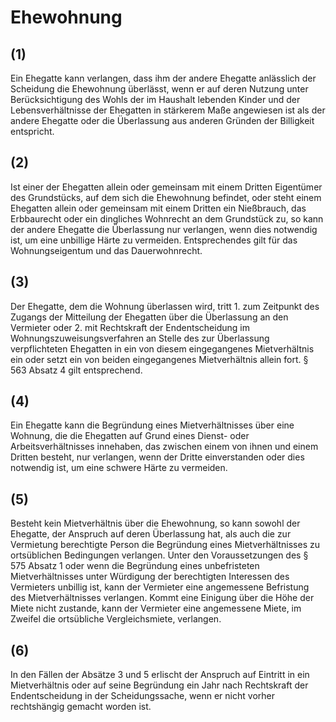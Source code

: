 # Ehewohnung



## (1)

 Ein Ehegatte kann verlangen, dass ihm der andere Ehegatte anlässlich der Scheidung die Ehewohnung überlässt, wenn er auf deren Nutzung unter Berücksichtigung des Wohls der im Haushalt lebenden Kinder und der Lebensverhältnisse der Ehegatten in stärkerem Maße angewiesen ist als der andere Ehegatte oder die Überlassung aus anderen Gründen der Billigkeit entspricht.

## (2)

 Ist einer der Ehegatten allein oder gemeinsam mit einem Dritten Eigentümer des Grundstücks, auf dem sich die Ehewohnung befindet, oder steht einem Ehegatten allein oder gemeinsam mit einem Dritten ein Nießbrauch, das Erbbaurecht oder ein dingliches Wohnrecht an dem Grundstück zu, so kann der andere Ehegatte die Überlassung nur verlangen, wenn dies notwendig ist, um eine unbillige Härte zu vermeiden. Entsprechendes gilt für das Wohnungseigentum und das Dauerwohnrecht.

## (3)

 Der Ehegatte, dem die Wohnung überlassen wird, tritt  1.
 zum Zeitpunkt des Zugangs der Mitteilung der Ehegatten über die Überlassung an den Vermieter oder
 2.
 mit Rechtskraft der Endentscheidung im Wohnungszuweisungsverfahren
an Stelle des zur Überlassung verpflichteten Ehegatten in ein von diesem eingegangenes Mietverhältnis ein oder setzt ein von beiden eingegangenes Mietverhältnis allein fort. § 563 Absatz 4 gilt entsprechend.

## (4)

 Ein Ehegatte kann die Begründung eines Mietverhältnisses über eine Wohnung, die die Ehegatten auf Grund eines Dienst- oder Arbeitsverhältnisses innehaben, das zwischen einem von ihnen und einem Dritten besteht, nur verlangen, wenn der Dritte einverstanden oder dies notwendig ist, um eine schwere Härte zu vermeiden.

## (5)

 Besteht kein Mietverhältnis über die Ehewohnung, so kann sowohl der Ehegatte, der Anspruch auf deren Überlassung hat, als auch die zur Vermietung berechtigte Person die Begründung eines Mietverhältnisses zu ortsüblichen Bedingungen verlangen. Unter den Voraussetzungen des § 575 Absatz 1 oder wenn die Begründung eines unbefristeten Mietverhältnisses unter Würdigung der berechtigten Interessen des Vermieters unbillig ist, kann der Vermieter eine angemessene Befristung des Mietverhältnisses verlangen. Kommt eine Einigung über die Höhe der Miete nicht zustande, kann der Vermieter eine angemessene Miete, im Zweifel die ortsübliche Vergleichsmiete, verlangen.

## (6)

 In den Fällen der Absätze 3 und 5 erlischt der Anspruch auf Eintritt in ein Mietverhältnis oder auf seine Begründung ein Jahr nach Rechtskraft der Endentscheidung in der Scheidungssache, wenn er nicht vorher rechtshängig gemacht worden ist. 

